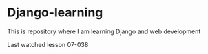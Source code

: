 # Django-learning
This is repository where I am learning Django and web development

Last watched lesson 07-038
